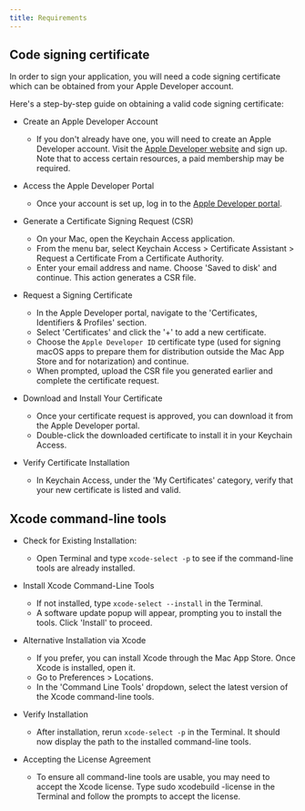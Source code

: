 ```yaml
---
title: Requirements
---
```



## Code signing certificate

In order to sign your application, you will need a code signing certificate which can be obtained from your Apple Developer account.

Here's a step-by-step guide on obtaining a valid code signing certificate:

* Create an Apple Developer Account
    * If you don't already have one, you will need to create an Apple Developer account. Visit the [Apple Developer website](https://developer.apple.com/) and sign up. Note that to access certain resources, a paid membership may be required.

* Access the Apple Developer Portal
    * Once your account is set up, log in to the [Apple Developer portal](https://developer.apple.com/account/).

* Generate a Certificate Signing Request (CSR)
    * On your Mac, open the Keychain Access application.
    * From the menu bar, select Keychain Access > Certificate Assistant > Request a Certificate From a Certificate Authority.
    * Enter your email address and name. Choose 'Saved to disk' and continue. This action generates a CSR file.

* Request a Signing Certificate
    * In the Apple Developer portal, navigate to the 'Certificates, Identifiers & Profiles' section.
    * Select 'Certificates' and click the '+' to add a new certificate.
    * Choose the `Apple Developer ID` certificate type (used for signing macOS apps to prepare them for distribution outside the Mac App Store and for notarization) and continue.
    * When prompted, upload the CSR file you generated earlier and complete the certificate request.

* Download and Install Your Certificate
    * Once your certificate request is approved, you can download it from the Apple Developer portal.
    * Double-click the downloaded certificate to install it in your Keychain Access.

* Verify Certificate Installation
    * In Keychain Access, under the 'My Certificates' category, verify that your new certificate is listed and valid.

## Xcode command-line tools

* Check for Existing Installation:
    * Open Terminal and type `xcode-select -p` to see if the command-line tools are already installed.

* Install Xcode Command-Line Tools
    * If not installed, type `xcode-select --install` in the Terminal.
    * A software update popup will appear, prompting you to install the tools. Click 'Install' to proceed.

* Alternative Installation via Xcode
    * If you prefer, you can install Xcode through the Mac App Store. Once Xcode is installed, open it.
    * Go to Preferences > Locations.
    * In the 'Command Line Tools' dropdown, select the latest version of the Xcode command-line tools.

* Verify Installation
    * After installation, rerun `xcode-select -p` in the Terminal. It should now display the path to the installed command-line tools.

* Accepting the License Agreement
    * To ensure all command-line tools are usable, you may need to accept the Xcode license. Type sudo xcodebuild -license in the Terminal and follow the prompts to accept the license.